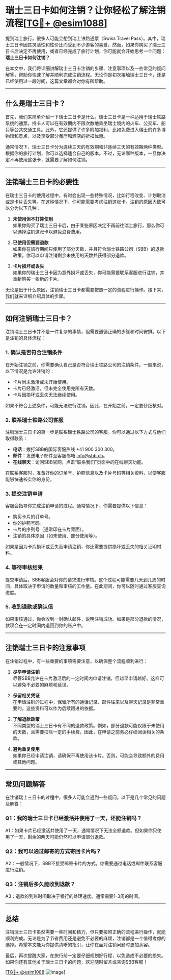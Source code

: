 # 瑞士三日卡如何注销？让你轻松了解注销流程[[TG💪+ @esim1088](https://t.me/s/esim1088)]

提到瑞士旅行，很多人可能会想到瑞士铁路通票（Swiss Travel Pass）。其中，瑞士三日卡因其灵活性和性价比而受到不少游客的喜爱。然而，如果你购买了瑞士三日卡后决定不再使用，或者已经完成了旅行计划，你可能就会开始思考一个问题：**瑞士三日卡如何注销？**

在本文中，我们将详细讲解瑞士三日卡注销的步骤、注意事项以及一些常见的疑问解答，帮助你快速了解并顺利完成注销流程。无论你是初次接触瑞士三日卡，还是已经使用过一段时间，这篇文章都会对你有所帮助。

---

## 什么是瑞士三日卡？

首先，我们来简单介绍一下瑞士三日卡是什么。瑞士三日卡是一种适用于瑞士铁路系统的通票，持卡人可以在有效期内不限次数地乘坐瑞士境内的火车、公交车、船只等公共交通工具。此外，它还提供了许多附加福利，比如免费进入瑞士的许多博物馆和景点，以及享受部分餐厅和酒店的折扣优惠。

通常情况下，瑞士三日卡分为连续三天的有效期和非连续三天的有效期两种类型。根据你的旅行计划，你可以选择适合自己的版本。不过，无论哪种版本，一旦你决定不再使用这张卡，就需要了解如何注销。

---

## 注销瑞士三日卡的必要性

在瑞士三日卡的使用过程中，有时会出现一些特殊情况，比如行程改变、计划取消或是卡片丢失等。在这种情况下，你可能需要考虑注销这张卡。注销的原因大致可以分为以下几种：

1. **未使用但不打算使用**  
   如果你购买了瑞士三日卡后，由于某些原因决定不再前往瑞士旅行，那么你可以选择注销这张卡以避免浪费费用。

2. **已使用但需要退款**  
   如果你在旅行期间只使用了部分天数，并且符合瑞士铁路公司（SBB）的退款政策，你可以申请注销剩余未使用的天数并获得部分退款。

3. **卡片损坏或丢失**  
   如果你的瑞士三日卡因为意外损坏或丢失，你可能需要联系客服进行注销，并重新购买一张新的卡片。

无论是出于什么原因，注销瑞士三日卡都需要按照一定的流程进行操作。接下来，我们就来详细介绍具体的步骤。

---

## 如何注销瑞士三日卡？

注销瑞士三日卡并不是一件复杂的事情，但需要遵循正确的步骤和时间安排。以下是注销的具体流程：

### 1. **确认是否符合注销条件**
在开始注销之前，你需要确认自己是否符合瑞士铁路公司的注销条件。一般来说，以下情况是允许注销的：
- 卡片尚未激活或未开始使用。
- 卡片已经激活，但未完全使用完所有天数。
- 卡片因损坏或丢失无法继续使用。

如果不符合上述条件，可能无法进行注销。因此，在开始之前，一定要仔细核对。

### 2. **联系瑞士铁路公司客服**
注销瑞士三日卡的第一步是联系瑞士铁路公司的客服。你可以通过以下方式与他们取得联系：
- **电话**：拨打SBB的国际客服热线 +41 900 300 300。
- **邮件**：发送电子邮件至客服邮箱 info@sbb.ch。
- **在线聊天**：访问SBB官网，点击“联系我们”页面中的在线聊天功能。

在联系客服时，准备好你的订单号、护照信息以及卡片号码等相关资料，以便客服能够快速核实你的身份。

### 3. **提交注销申请**
客服会指导你完成注销申请的过程。通常情况下，你需要提供以下信息：
- 购买卡片的订单号。
- 你的护照号码。
- 卡片的序列号（通常印在卡片背面）。
- 注销的具体原因（如未使用、部分使用等）。

如果是因为卡片损坏或丢失而申请注销，你还需要提供损坏或丢失的相关证明材料。

### 4. **等待审核结果**
提交申请后，SBB客服会对你的请求进行审核。这个过程可能需要几天到几周的时间，具体取决于申请的数量和审核的工作量。在此期间，你可以随时通过客服查询进度。

### 5. **收到退款或确认信**
如果审核通过，你会收到一封确认邮件，说明注销成功。如果是部分退款的情况，款项会在一定时间内退回到你的账户中。

---

## 注销瑞士三日卡的注意事项

在注销过程中，有一些重要的事项需要注意，以确保整个流程顺利进行：

1. **尽早申请注销**  
   尽管SBB允许在卡片激活后的一定时间内申请注销，但越早申请越好。这样可以避免不必要的麻烦和延误。

2. **保留相关凭证**  
   在申请注销的过程中，保留所有的通话记录、邮件往来以及聊天记录是非常重要的。这些资料可以作为后续跟进的依据。

3. **了解退款政策**  
   不同类型的瑞士三日卡有不同的退款政策。例如，部分退款可能仅限于未使用的天数，且需要扣除一定的手续费。因此，在申请之前务必仔细阅读相关的条款。

4. **避免重复使用**  
   如果你已经申请注销，请确保不再使用该卡片。否则，可能会导致额外的费用或其他问题。

---

## 常见问题解答

在注销瑞士三日卡的过程中，很多人可能会遇到一些疑问。以下是几个常见的问题及解答：

### Q1：我的瑞士三日卡已经激活并使用了一天，还能注销吗？
A1：如果卡片已经激活并使用了一天，通常情况下无法全额退款。但如果你只使用了一天，剩余的两天可能仍然可以申请部分退款。

### Q2：我可以通过邮寄的方式寄回卡片吗？
A2：一般情况下，SBB不接受邮寄卡片的方式。你需要通过电话或邮件联系客服进行注销。

### Q3：注销后多久能收到退款？
A3：退款的到账时间取决于银行的处理速度。通常需要1-3周的时间。

---

## 总结

注销瑞士三日卡虽然需要一些时间和精力，但只要按照正确的流程进行操作，就能顺利完成。无论是为了节省费用还是避免不必要的麻烦，注销都是一个值得考虑的选择。希望本文能为你提供清晰的指引，让你在面对注销问题时更加从容。

最后，再次提醒大家，在旅行前一定要仔细规划好行程，以免造成不必要的损失。如果你还有其他关于瑞士三日卡的问题，欢迎随时留言或咨询SBB客服！

[[TG💪+ @esim1088](https://t.me/s/esim1088) ![Image](https://i.postimg.cc/4NQfJmqS/Snipaste-2025-05-13-00-14-12.png)]